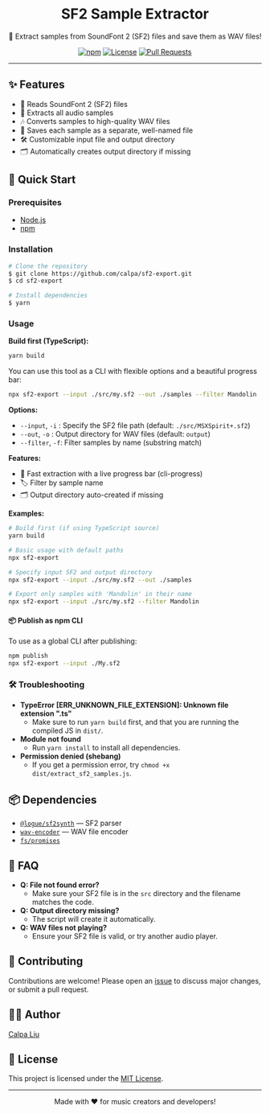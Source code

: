 <div align="center">
  <h1>SF2 Sample Extractor</h1>
  <p>🎵 Extract samples from SoundFont 2 (SF2) files and save them as WAV files!</p>
  <p>
    <a href="https://www.npmjs.com/package/@logue/sf2synth"><img src="https://img.shields.io/npm/v/@logue/sf2synth?color=orange&label=sf2synth" alt="npm"></a>
    <a href="https://opensource.org/licenses/MIT"><img src="https://img.shields.io/badge/license-MIT-blue.svg" alt="License"></a>
    <a href="https://github.com/calpa/sf2-export/pulls"><img src="https://img.shields.io/github/issues-pr/calpa/sf2-export?color=green" alt="Pull Requests"></a>
  </p>
</div>

---

## ✨ Features

- 🎼 Reads SoundFont 2 (SF2) files
- 🔎 Extracts all audio samples
- 🎶 Converts samples to high-quality WAV files
- 💾 Saves each sample as a separate, well-named file
- 🛠️ Customizable input file and output directory
- 🗂️ Automatically creates output directory if missing

## 🚀 Quick Start

### Prerequisites
- [Node.js](https://nodejs.org/)
- [npm](https://www.npmjs.com/)

### Installation
```bash
# Clone the repository
$ git clone https://github.com/calpa/sf2-export.git
$ cd sf2-export

# Install dependencies
$ yarn
```

### Usage

**Build first (TypeScript):**
```bash
yarn build
```

You can use this tool as a CLI with flexible options and a beautiful progress bar:

```bash
npx sf2-export --input ./src/my.sf2 --out ./samples --filter Mandolin
```

**Options:**
- `--input`, `-i` : Specify the SF2 file path (default: `./src/MSXSpirit+.sf2`)
- `--out`, `-o`   : Output directory for WAV files (default: `output`)
- `--filter`, `-f`: Filter samples by name (substring match)

**Features:**
- 🚀 Fast extraction with a live progress bar (cli-progress)
- 🏷️ Filter by sample name
- 🗂️ Output directory auto-created if missing

**Examples:**
```bash
# Build first (if using TypeScript source)
yarn build

# Basic usage with default paths
npx sf2-export

# Specify input SF2 and output directory
npx sf2-export --input ./src/my.sf2 --out ./samples

# Export only samples with 'Mandolin' in their name
npx sf2-export --input ./src/my.sf2 --filter Mandolin
```

#### 📦 Publish as npm CLI

To use as a global CLI after publishing:

```bash
npm publish
npx sf2-export --input ./My.sf2
```

### 🛠️ Troubleshooting
- **TypeError [ERR_UNKNOWN_FILE_EXTENSION]: Unknown file extension ".ts"**
  - Make sure to run `yarn build` first, and that you are running the compiled JS in `dist/`.
- **Module not found**
  - Run `yarn install` to install all dependencies.
- **Permission denied (shebang)**
  - If you get a permission error, try `chmod +x dist/extract_sf2_samples.js`.

## 📦 Dependencies
- [`@logue/sf2synth`](https://www.npmjs.com/package/@logue/sf2synth) — SF2 parser
- [`wav-encoder`](https://www.npmjs.com/package/wav-encoder) — WAV file encoder
- [`fs/promises`](https://nodejs.org/api/fs.html#fspromises)

## 📝 FAQ
- **Q: File not found error?**
  - Make sure your SF2 file is in the `src` directory and the filename matches the code.
- **Q: Output directory missing?**
  - The script will create it automatically.
- **Q: WAV files not playing?**
  - Ensure your SF2 file is valid, or try another audio player.

## 🤝 Contributing
Contributions are welcome! Please open an [issue](https://github.com/calpa/sf2-export/issues) to discuss major changes, or submit a pull request.

## 🧑‍💻 Author
[Calpa Liu](https://github.com/calpa)

## 📄 License
This project is licensed under the [MIT License](LICENSE).

---

<p align="center">Made with ❤️ for music creators and developers!</p>
